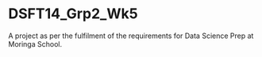 # DSFT14_Grp2_Wk5
A project as per the fulfilment of the requirements for Data Science Prep at Moringa School.
